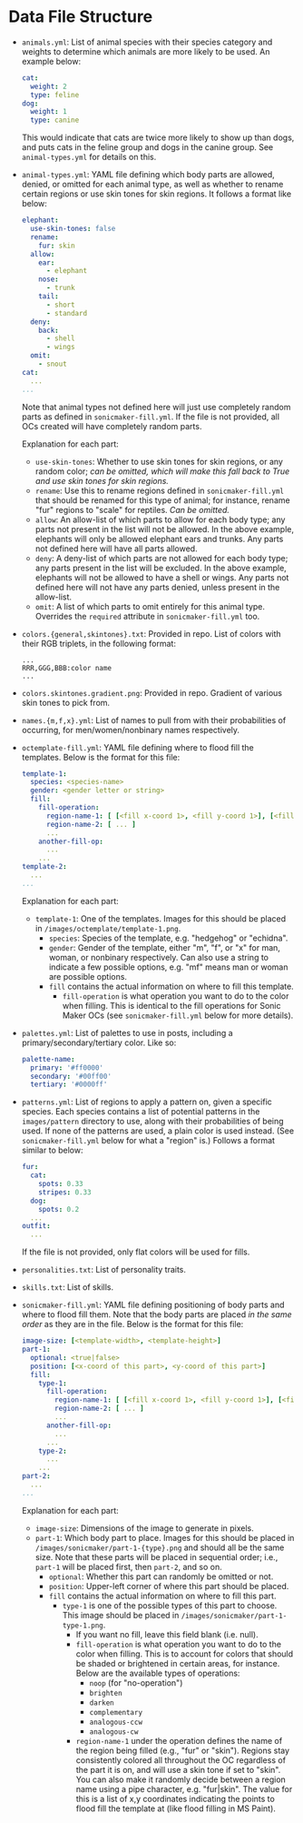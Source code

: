 # Data File Structure

- `animals.yml`: List of animal species with their species category and weights to determine which animals are more likely to be used. An example below:
  ```yml
  cat:
    weight: 2
    type: feline
  dog:
    weight: 1
    type: canine
  ```
  This would indicate that cats are twice more likely to show up than dogs, and puts cats in the feline group and dogs in the canine group. See `animal-types.yml` for details on this.
- `animal-types.yml`: YAML file defining which body parts are allowed, denied, or omitted for each animal type, as well as whether to rename certain regions or use skin tones for skin regions. It follows a format like below:
  ```yml
  elephant:
    use-skin-tones: false
    rename:
      fur: skin
    allow:
      ear:
        - elephant
      nose:
        - trunk
      tail:
        - short
        - standard
    deny:
      back:
        - shell
        - wings
    omit:
      - snout
  cat:
    ...
  ...
  ```
  Note that animal types not defined here will just use completely random parts as defined in `sonicmaker-fill.yml`. If the file is not provided, all OCs created will have completely random parts.

  Explanation for each part:
  - `use-skin-tones`: Whether to use skin tones for skin regions, or any random color; *can be omitted, which will make this fall back to True and use skin tones for skin regions.*
  - `rename`: Use this to rename regions defined in `sonicmaker-fill.yml` that should be renamed for this type of animal; for instance, rename "fur" regions to "scale" for reptiles. *Can be omitted.*
  - `allow`: An allow-list of which parts to allow for each body type; any parts not present in the list will not be allowed. In the above example, elephants will only be allowed elephant ears and trunks. Any parts not defined here will have all parts allowed.
  - `deny`: A deny-list of which parts are not allowed for each body type; any parts present in the list will be excluded. In the above example, elephants will not be allowed to have a shell or wings. Any parts not defined here will not have any parts denied, unless present in the allow-list.
  - `omit`: A list of which parts to omit entirely for this animal type. Overrides the `required` attribute in `sonicmaker-fill.yml` too.
- `colors.{general,skintones}.txt`: Provided in repo. List of colors with their RGB triplets, in the following format:
  ```
  ...
  RRR,GGG,BBB:color name
  ...
  ```
- `colors.skintones.gradient.png`: Provided in repo. Gradient of various skin tones to pick from.
- `names.{m,f,x}.yml`: List of names to pull from with their probabilities of occurring, for men/women/nonbinary names respectively.
- `octemplate-fill.yml`: YAML file defining where to flood fill the templates. Below is the format for this file:
  ```yml
  template-1:
    species: <species-name>
    gender: <gender letter or string>
    fill:
      fill-operation:
        region-name-1: [ [<fill x-coord 1>, <fill y-coord 1>], [<fill x-coord 2>, <fill y-coord 2>], ... ]
        region-name-2: [ ... ]
        ...
      another-fill-op:
        ...
      ...
  template-2:
    ...
  ...
  ```
  Explanation for each part:
  - `template-1`: One of the templates. Images for this should be placed in `/images/octemplate/template-1.png`.
    - `species`: Species of the template, e.g. "hedgehog" or "echidna".
    - `gender`: Gender of the template, either "m", "f", or "x" for man, woman, or nonbinary respectively.
      Can also use a string to indicate a few possible options, e.g. "mf" means man or woman are possible options.
    - `fill` contains the actual information on where to fill this template.
      - `fill-operation` is what operation you want to do to the color when filling. This is identical to the fill operations for Sonic Maker OCs (see `sonicmaker-fill.yml` below for more details).
- `palettes.yml`: List of palettes to use in posts, including a primary/secondary/tertiary color. Like so:
  ```yml
  palette-name:
    primary: '#ff0000'
    secondary: '#00ff00'
    tertiary: '#0000ff'
  ```
- `patterns.yml`: List of regions to apply a pattern on, given a specific species. Each species contains a list of potential patterns in the `images/pattern` directory to use, along with their probabilities of being used. If none of the patterns are used, a plain color is used instead. (See `sonicmaker-fill.yml` below for what a "region" is.) Follows a format similar to below:
  ```yml
  fur:
    cat:
      spots: 0.33
      stripes: 0.33
    dog:
      spots: 0.2
    ...
  outfit:
    ...
  ```
  If the file is not provided, only flat colors will be used for fills.
- `personalities.txt`: List of personality traits.
- `skills.txt`: List of skills.
- `sonicmaker-fill.yml`: YAML file defining positioning of body parts and where to flood fill them. Note that the body parts are placed *in the same order* as they are in the file. Below is the format for this file:
  ```yml
  image-size: [<template-width>, <template-height>]
  part-1:
    optional: <true|false>
    position: [<x-coord of this part>, <y-coord of this part>]
    fill:
      type-1:
        fill-operation:
          region-name-1: [ [<fill x-coord 1>, <fill y-coord 1>], [<fill x-coord 2>, <fill y-coord 2>], ... ]
          region-name-2: [ ... ]
          ...
        another-fill-op:
          ...
        ...
      type-2:
        ...
      ...
  part-2:
    ...
  ...
  ```
  Explanation for each part:
  - `image-size`: Dimensions of the image to generate in pixels.
  - `part-1`: Which body part to place. Images for this should be placed in `/images/sonicmaker/part-1-{type}.png` and should all be the same size.
    Note that these parts will be placed in sequential order; i.e., `part-1` will be placed first, then `part-2`, and so on.
    - `optional`: Whether this part can randomly be omitted or not.
    - `position`: Upper-left corner of where this part should be placed.
    - `fill` contains the actual information on where to fill this part.
      - `type-1` is one of the possible types of this part to choose. This image should be placed in `/images/sonicmaker/part-1-type-1.png`.
        - If you want no fill, leave this field blank (i.e. null).
        - `fill-operation` is what operation you want to do to the color when filling.
          This is to account for colors that should be shaded or brightened in certain areas, for instance.
          Below are the available types of operations:
          - `noop` (for "no-operation")
          - `brighten`
          - `darken`
          - `complementary`
          - `analogous-ccw`
          - `analogous-cw`
        - `region-name-1` under the operation defines the name of the region being filled (e.g., "fur" or "skin").
          Regions stay consistently colored all throughout the OC regardless of the part it is on, and will use a skin tone if set to "skin".
          You can also make it randomly decide between a region name using a pipe character, e.g. "fur|skin".
          The value for this is a list of x,y coordinates indicating the points to flood fill the template at (like flood filling in MS Paint).
